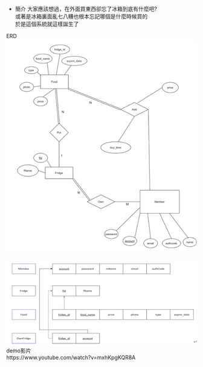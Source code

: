 - 簡介
  大家應該想過，在外面買東西卻忘了冰箱到底有什麼吧?  
  或著是冰箱裏面亂七八糟也根本忘記哪個是什麼時候買的  
  於是這個系統就這樣誕生了

ERD
<img src = "asset/螢幕擷取畫面 2021-10-10 001015.png" />

<img src = "asset/螢幕擷取畫面 2021-10-10 001044.png"/>
demo影片<br>
https://www.youtube.com/watch?v=mxhKpgKQR8A
